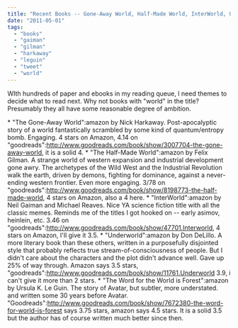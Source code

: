 ```yaml
---
title: "Recent Books -- Gone-Away World, Half-Made World, InterWorld, Underworld, The Word for the World is Forest"
date: "2011-05-01"
tags: 
  - "books"
  - "gaiman"
  - "gilman"
  - "harkaway"
  - "leguin"
  - "tweet"
  - "world"
---
```


WIth hundreds of paper and ebooks in my reading queue, I need themes to decide what to read next. Why not books with "world" in the title? Presumably they all have some reasonable degree of ambition.

\* "The Gone-Away World":amazon by Nick Harkaway. Post-apocalyptic story of a world fantastically scrambled by some kind of quantum/entropy bomb. Engaging. 4 stars on Amazon, 4.14 on "goodreads":http://www.goodreads.com/book/show/3007704-the-gone-away-world, it is a solid 4. \* "The Half-Made World":amazon by Felix Gilman. A strange world of western expansion and industrial development gone awry. The archetypes of the Wild West and the Industrial Revolution walk the earth, driven by demons, fighting for dominance, against a never-ending western frontier. Even more engaging. 3/78 on "goodreads":http://www.goodreads.com/book/show/8198773-the-half-made-world, 4 stars on Amazon, also a 4 here. \* "InterWorld":amazon by Neil Gaiman and Michael Reaves. Nice YA science fiction title with all the classic memes. Reminds me of the titles I got hooked on -- early asimov, heinlein, etc. 3.46 on "goodreads":http://www.goodreads.com/book/show/47701.Interworld, 4 stars on Amazon, I'll give it 3.5. \* "Underworld":amazon by Don DeLillo. A more literary book than these others, written in a purposefully disjointed style that probably reflects true stream-of-consciousness of people. But I didn't care about the characters and the plot didn't advance well. Gave up 25% of way through. Amazon says 3.5 stars, "goodreads":http://www.goodreads.com/book/show/11761.Underworld 3.9, i can't give it more than 2 stars. \* "The Word for the World is Forest":amazon by Ursula K. Le Guin. The story of Avatar, but subtler, more understated. and written some 30 years before Avatar. "Goodreads":http://www.goodreads.com/book/show/7672380-the-word-for-world-is-forest says 3.75 stars, amazon says 4.5 stars. It is a solid 3.5 but the author has of course written much better since then.
